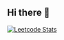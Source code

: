 ## Hi there 👋

[![Leetcode Stats](https://leetcard.jacoblin.cool/oluwadamilola-adebayo)](https://leetcode.com/u/oluwadamilola-adebayo/)

<!--
**DammyAA7/DammyAA7** is a ✨ _special_ ✨ repository because its `README.md` (this file) appears on your GitHub profile.

Here are some ideas to get you started:


- 🔭 I’m currently working on ...
- 🌱 I’m currently learning ...
- 👯 I’m looking to collaborate on ...
- 🤔 I’m looking for help with ...
- 💬 Ask me about ...
- 📫 How to reach me: ...
- 😄 Pronouns: ...
- ⚡ Fun fact: ...
-->
